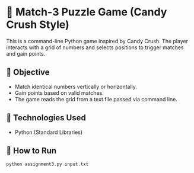 # 🍬 Match-3 Puzzle Game (Candy Crush Style)

This is a command-line Python game inspired by Candy Crush. The player interacts with a grid of numbers and selects positions to trigger matches and gain points.

## 🎯 Objective
- Match identical numbers vertically or horizontally.
- Gain points based on valid matches.
- The game reads the grid from a text file passed via command line.

## 🧰 Technologies Used
- Python (Standard Libraries)

## 🚀 How to Run

```bash
python assignment3.py input.txt
